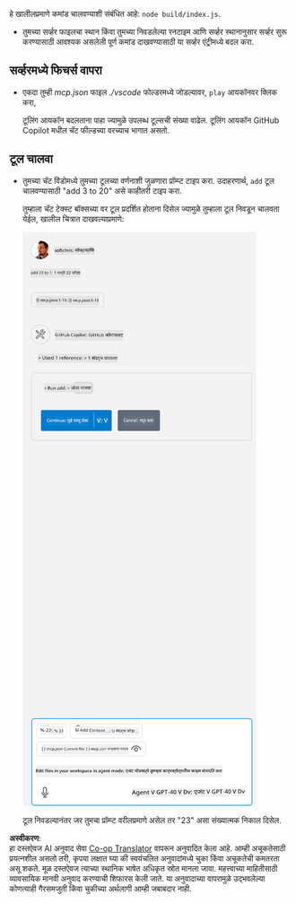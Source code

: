 <!--
CO_OP_TRANSLATOR_METADATA:
{
  "original_hash": "5ef8f5821c1a04f7b1fc4f15098ecab8",
  "translation_date": "2025-07-13T19:41:08+00:00",
  "source_file": "03-GettingStarted/04-vscode/solution/README.md",
  "language_code": "mr"
}
-->
हे खालीलप्रमाणे कमांड चालवण्याशी संबंधित आहे: `node build/index.js`.

- तुमच्या सर्व्हर फाइलचा स्थान किंवा तुमच्या निवडलेल्या रनटाइम आणि सर्व्हर स्थानानुसार सर्व्हर सुरू करण्यासाठी आवश्यक असलेली पूर्ण कमांड दाखवण्यासाठी या सर्व्हर एंट्रीमध्ये बदल करा.

## सर्व्हरमध्ये फिचर्स वापरा

- एकदा तुम्ही *mcp.json* फाइल *./vscode* फोल्डरमध्ये जोडल्यावर, `play` आयकॉनवर क्लिक करा,

    टूलिंग आयकॉन बदलताना पाहा ज्यामुळे उपलब्ध टूल्सची संख्या वाढेल. टूलिंग आयकॉन GitHub Copilot मधील चॅट फील्डच्या वरच्याच भागात असतो.

## टूल चालवा

- तुमच्या चॅट विंडोमध्ये तुमच्या टूलच्या वर्णनाशी जुळणारा प्रॉम्प्ट टाइप करा. उदाहरणार्थ, `add` टूल चालवण्यासाठी "add 3 to 20" असे काहीतरी टाइप करा.

    तुम्हाला चॅट टेक्स्ट बॉक्सच्या वर टूल प्रदर्शित होताना दिसेल ज्यामुळे तुम्हाला टूल निवडून चालवता येईल, खालील चित्रात दाखवल्याप्रमाणे:

    ![VS Code indicating it wanting to run a tool](../../../../../translated_images/vscode-agent.d5a0e0b897331060518fe3f13907677ef52b879db98c64d68a38338608f3751e.mr.png)

    टूल निवडल्यानंतर जर तुमचा प्रॉम्प्ट वरीलप्रमाणे असेल तर "23" असा संख्यात्मक निकाल दिसेल.

**अस्वीकरण**:  
हा दस्तऐवज AI अनुवाद सेवा [Co-op Translator](https://github.com/Azure/co-op-translator) वापरून अनुवादित केला आहे. आम्ही अचूकतेसाठी प्रयत्नशील असलो तरी, कृपया लक्षात घ्या की स्वयंचलित अनुवादांमध्ये चुका किंवा अचूकतेची कमतरता असू शकते. मूळ दस्तऐवज त्याच्या स्थानिक भाषेत अधिकृत स्रोत मानला जावा. महत्त्वाच्या माहितीसाठी व्यावसायिक मानवी अनुवाद करण्याची शिफारस केली जाते. या अनुवादाच्या वापरामुळे उद्भवलेल्या कोणत्याही गैरसमजुती किंवा चुकीच्या अर्थलागी आम्ही जबाबदार नाही.